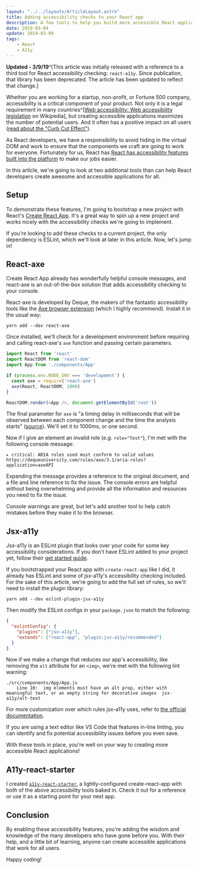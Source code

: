```yaml
---
layout: "../../layouts/ArticleLayout.astro"
title: Adding accessibility checks to your React app
description: A few tools to help you build more accessible React applications
date: 2019-03-04
update: 2019-03-09
tags:
    - React
    - A11y
---
```


**Updated - 3/9/19**^[This article was initially released with a reference to a third tool for React accessibility checking: `react-a11y`. Since publication, that library has been deprecated. The article has been updated to reflect that change.]

Whether you are working for a startup, non-profit, or Fortune 500 company, accessibility is a critical component of your product. Not only it is a legal requirement in many countries^[[Web accessibility: Web accessibility legislation](https://en.wikipedia.org/wiki/Web_accessibility#Web_accessibility_legislation) on Wikipedia], but creating accessible applications maximizes the number of potential users. And it often has a positive impact on all users ([read about the "Curb Cut Effect"](https://ssir.org/articles/entry/the_curb_cut_effect)).

As React developers, we have a responsibility to avoid hiding in the virtual DOM and work to ensure that the components we craft are going to work for everyone. Fortunately for us, React has [React has accessibility features built into the platform](https://reactjs.org/docs/accessibility.html) to make our jobs easier.

In this article, we're going to look at two additional tools than can help React developers create awesome and accessible applications for all.

## Setup

To demonstrate these features, I'm going to bootstrap a new project with React's [Create React App](https://facebook.github.io/create-react-app/). It's a great way to spin up a new project and works nicely with the accessibility checks we're going to implement.

If you're looking to add these checks to a current project, the only dependency is ESLint, which we'll look at later in this article. Now, let's jump in!

## React-axe

Create React App already has wonderfully helpful console messages, and react-axe is an out-of-the-box solution that adds accessibility checking to your console.

React-axe is developed by Deque, the makers of the fantastic accessibility tools like the [Axe browser extension](https://www.deque.com/axe/) (which I highly recommend). Install it in the usual way:

```
yarn add --dev react-axe
```

Once installed, we'll check for a development environment before requiring and calling react-axe's `axe` function and passing certain parameters.

```js
import React from 'react'
import ReactDOM from 'react-dom'
import App from './components/App'

if (process.env.NODE_ENV === 'development') {
  const axe = require('react-axe')
  axe(React, ReactDOM, 1000)
}

ReactDOM.render(<App />, document.getElementById('root'))
```

The final parameter for `axe` is "a timing delay in milliseconds that will be observed between each component change and the time the analysis starts" ([source](https://github.com/dequelabs/react-axe/#initialize-the-module)). We'll set it to 1000ms, or one second.

Now if I give an element an invalid role (_e.g._ `role="Test"`), I'm met with the following console message:

```
▸ critical: ARIA roles used must conform to valid values
https://dequeuniversity.com/rules/axe/3.1/aria-roles?application=axeAPI
```

Expanding the message provides a reference to the original document, and a file and line reference to fix the issue. The console errors are helpful without being overwhelming and provide all the information and resources you need to fix the issue.

Console warnings are great, but let's add another tool to help catch mistakes before they make it to the browser.

## Jsx-a11y

Jsx-a11y is an ESLint plugin that looks over your code for some key accessibility considerations. If you don't have ESLint added to your project yet, follow their [get started guide](https://eslint.org/docs/user-guide/getting-started).

If you bootstrapped your React app with `create-react-app` like I did, it already has ESLint and some of jsx-a11y's accessibility checking included. For the sake of this article, we're going to add the full set of rules, so we'll need to install the plugin library:

```
yarn add --dev eslint-plugin-jsx-a11y
```

Then modify the ESLint configs in your `package.json` to match the following:

```json
{
  "eslintConfig": {
    "plugins": ["jsx-a11y"],
    "extends": ["react-app", "plugin:jsx-a11y/recommended"]
  }
}
```

Now if we make a change that reduces our app's accessibility, like removing the `alt` attribute for an `<img>`, we're met with the following lint warning:

```
./src/components/App/App.js
    Line 10:  img elements must have an alt prop, either with meaningful text, or an empty string for decorative images  jsx-a11y/alt-text
```

For more customization over which rules jsx-a11y uses, refer to [the official documentation](https://github.com/evcohen/eslint-plugin-jsx-a11y#eslint-plugin-jsx-a11y).

If you are using a text editor like VS Code that features in-line linting, you can identify and fix potential accessibility issues before you even save.

With these tools in place, you're well on your way to creating more accessible React applications!

## A11y-react-starter

I created [`a11y-react-starter`](https://github.com/seanmcp/a11y-react-starter), a lightly-configured create-react-app with both of the above accessibility tools baked in. Check it out for a reference or use it as a starting point for your next app.

## Conclusion

By enabling these accessibility features, you're adding the wisdom and knowledge of the many developers who have gone before you. With their help, and a little bit of learning, anyone can create accessible applications that work for all users.

Happy coding!